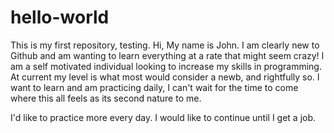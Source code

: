 # hello-world
This is my first repository, testing.
Hi,
My name is John. I am clearly new to Github and am wanting to learn everything at a rate that might seem crazy!
I am a self motivated individual looking to increase my skills in programming.
At current my level is what most would consider a newb, and rightfully so. 
I want to learn and am practicing daily, I can't wait for the time to come where this all feels as its second nature to me.

I'd like to practice more every day. I would like to continue until I get a job.
